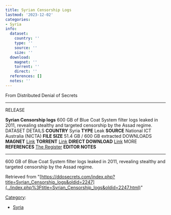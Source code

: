 ```yaml
---
title: Syrian Censorship Logs
lastmod: '2023-12-02'
categories:
- Syria
info:
  dataset:
    country: ''
    type: ''
    source: ''
    size: ''
  download:
    magnet: ''
    torrent: ''
    direct: ''
  references: []
  notes: ''
---
```




From Distributed Denial of Secrets

---
RELEASE

**Syrian Censorship logs**
600 GB of Blue Coat System filter logs leaked in 2011, revealing stealthy and targeted censorship by the Assad regime.
DATASET DETAILS
**COUNTRY** Syria
**TYPE** Leak
**SOURCE** National ICT Australia (NICTA)
**FILE SIZE** 51.4 GB / 600 GB extracted
DOWNLOADS
**MAGNET** [Link](magnet:?xt=urn:btih:E2FEBEB417471AA6E5FF57A8E0E486987AEC3D9C&dn=Syrian+Censorship+raw+logs&tr=udp://tracker.leechers-paradise.org:6969&tr=udp://zer0day.ch:1337&tr=udp://open.demonii.com:1337&tr=udp://tracker.coppersurfer.tk:6969&tr=udp://exodus.desync.com:6969)
**TORRENT** [Link](https://ddosecrets.com/Syrian%20Censorship%20raw_logs.torrent)
**DIRECT DOWNLOAD** [Link](https://data.ddosecrets.com/Syrian%20Censorship%20logs/)
MORE
**REFERENCES**
[The Register](https://www.theregister.com/2014/11/28/syria_regime_filtering_study/)
**EDITOR NOTES**

---

600 GB of Blue Coat System filter logs leaked in 2011, revealing
stealthy and targeted censorship by the Assad regime.

Retrieved from
"[https://ddosecrets.com/index.php?title=Syrian_Censorship_logs&oldid=2247](../index.php%3Ftitle=Syrian_Censorship_logs&oldid=2247.html)"

[Category](./Special:Categories.html "Special:Categories"):

- [Syria](./Category:Syria.html "Category:Syria")
